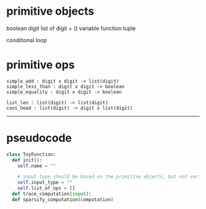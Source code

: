 # primitive objects

boolean
digit
list of digit + ()
variable
function
tuple


conditional
loop

# primitive ops

```
simple_add : digit x digit -> list(digit)
simple_less_than : digit x digit -> boolean
simple_equality : digit x digit -> boolean

list_len : list(digit) -> list(digit)
cons_head : list(digit) -> digit x list(digit)
```

-----

# pseudocode

```python
class ToyFunction:
  def init():
    self.name = ""

    # input type should be based on the primitive objects, but not variable or function probably
    self.input_type = ""
    self.list_of_ops = []
  def trace_computation(input):
  def sparsify_computation(computation)
```
